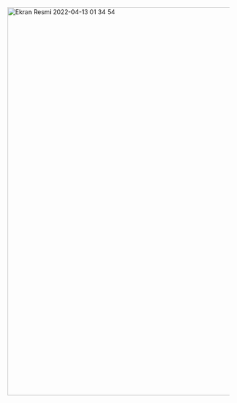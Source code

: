 
<img width="880" alt="Ekran Resmi 2022-04-13 01 34 54" src="https://user-images.githubusercontent.com/93338158/163065763-e6ef1d00-2776-4566-9a22-a1d6a8007c64.png">
